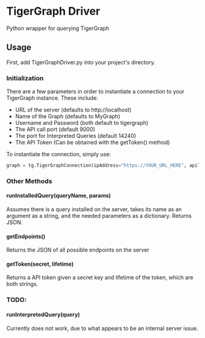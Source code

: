 # TigerGraph Driver
Python wrapper for querying TigerGraph

## Usage
First, add TigerGraphDriver.py into your project's directory.
### Initialization
There are a few parameters in order to instantiate a connection to your TigerGraph instance.  These include:
* URL of the server (defaults to http://localhost)
* Name of the Graph (defaults to MyGraph)
* Username and Password (both default to tigergraph)
* The API call port (default 9000)
* The port for Interpreted Queries (default 14240)
* The API Token (Can be obtained with the getToken() method)

To instantiate the connection, simply use:
```py
graph = tg.TigerGraphConnection(ipAddress="https://YOUR_URL_HERE", apiToken="YOUR_TOKEN_HERE")
```

### Other Methods
#### runInstalledQuery(queryName, params)
Assumes there is a query installed on the server, takes its name as an argument as a string, and the needed parameters as a dictionary. Returns JSON.

#### getEndpoints()
Returns the JSON of all possible endpoints on the server

#### getToken(secret, lifetime)
Returns a API token given a secret key and lifetime of the token, which are both strings.

### TODO:
#### runInterpretedQuery(query) 
Currently does not work, due to what appears to be an internal server issue.